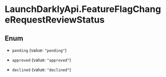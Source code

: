 # LaunchDarklyApi.FeatureFlagChangeRequestReviewStatus

## Enum


* `pending` (value: `"pending"`)

* `approved` (value: `"approved"`)

* `declined` (value: `"declined"`)


